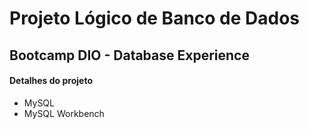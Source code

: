 # Projeto Lógico de Banco de Dados

## Bootcamp DIO - Database Experience

#### Detalhes do projeto

- MySQL
- MySQL Workbench
